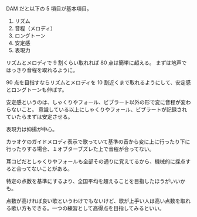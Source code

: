 DAM だと以下の 5 項目が基本項目。

1. リズム
2. 音程（メロディ）
3. ロングトーン
4. 安定感
5. 表現力

リズムとメロディで 9 割くらい取れれば 80 点は簡単に超える。
まずは地声ではっきり音程を取れるように。

90 点を目指すならリズムとメロディを 10 割近くまで取れるようにして、安定感とロングトーンも伸ばす。

安定感というのは、しゃくりやフォール、ビブラート以外の形で変に音程が変わらないこと。
意識している以上にしゃくりやフォール、ビブラートが記録されていたらまずは安定させる。

表現力は抑揚が中心。

カラオケのガイドメロディ表示で歌っていて基準の音から変に上に行ったり下に行ったりする場合、１オブターブズレた上で音程が合ってない。

耳コピだとしゃくりやフォールも全部その通りに覚えてるから、機械的に採点すると合ってないことがある。

特定の点数を基準にするより、全国平均を超えることを目指したほうがいいかも。

点数が高ければ良い歌というわけでもないけど、歌が上手い人は高い点数を取れる歌い方もできる。一つの練習として高得点を目指してみるといい。
